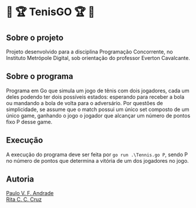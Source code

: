 # :tennis: :trophy: TenisGO :trophy: :tennis:

## Sobre o projeto
Projeto desenvolvido para a disciplina Programação Concorrente, no Instituto Metrópole Digital, sob orientação do professor Everton Cavalcante.

## Sobre o programa
Programa em Go que simula um jogo de tênis com dois jogadores, cada um deles podendo ter dois possíveis estados: esperando para receber a bola ou mandando a bola de volta para o adversário. Por questões de simplicidade, se assume que o match possui um único set composto de um único game, ganhando o jogo o jogador que alcançar um número de pontos fixo P desse game.

## Execução
A execução do programa deve ser feita por
`go run .\Tennis.go P`,
sendo P no número de pontos que determina a vitória de um dos jogadores no jogo.

## Autoria
[Paulo V. F. Andrade](https://github.com/PauloFAndrade)<br>
[Rita C. C. Cruz](https://github.com/rcchcz)

